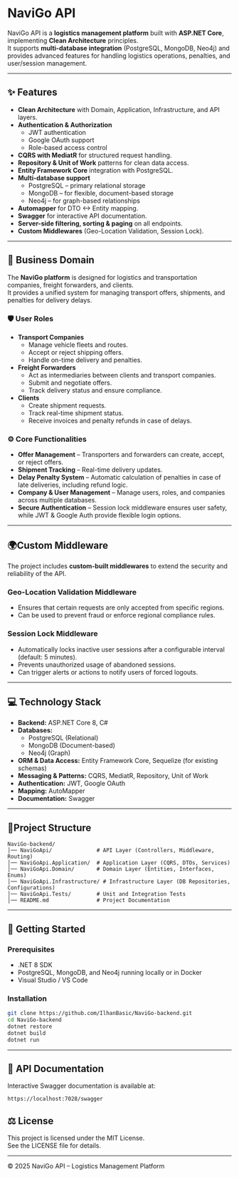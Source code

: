 # NaviGo API

NaviGo API is a **logistics management platform** built with **ASP.NET Core**, implementing **Clean Architecture** principles.  
It supports **multi-database integration** (PostgreSQL, MongoDB, Neo4j) and provides advanced features for handling logistics operations, penalties, and user/session management.

---

## ✨ Features

- **Clean Architecture** with Domain, Application, Infrastructure, and API layers.
- **Authentication & Authorization**
  - JWT authentication
  - Google OAuth support
  - Role-based access control
- **CQRS with MediatR** for structured request handling.
- **Repository & Unit of Work** patterns for clean data access.
- **Entity Framework Core** integration with PostgreSQL.
- **Multi-database support**
  - PostgreSQL – primary relational storage
  - MongoDB – for flexible, document-based storage
  - Neo4j – for graph-based relationships
- **Automapper** for DTO <-> Entity mapping.
- **Swagger** for interactive API documentation.
- **Server-side filtering, sorting & paging** on all endpoints.
- **Custom Middlewares** (Geo-Location Validation, Session Lock).

---

## 📘 Business Domain

The **NaviGo platform** is designed for logistics and transportation companies, freight forwarders, and clients.  
It provides a unified system for managing transport offers, shipments, and penalties for delivery delays.

### 🛡️ User Roles

- **Transport Companies**
  - Manage vehicle fleets and routes.
  - Accept or reject shipping offers.
  - Handle on-time delivery and penalties.
- **Freight Forwarders**
  - Act as intermediaries between clients and transport companies.
  - Submit and negotiate offers.
  - Track delivery status and ensure compliance.
- **Clients**
  - Create shipment requests.
  - Track real-time shipment status.
  - Receive invoices and penalty refunds in case of delays.

### ⚙️ Core Functionalities

- **Offer Management** – Transporters and forwarders can create, accept, or reject offers.
- **Shipment Tracking** – Real-time delivery updates.
- **Delay Penalty System** – Automatic calculation of penalties in case of late deliveries, including refund logic.
- **Company & User Management** – Manage users, roles, and companies across multiple databases.
- **Secure Authentication** – Session lock middleware ensures user safety, while JWT & Google Auth provide flexible login options.

---

## 🌍Custom Middleware

The project includes **custom-built middlewares** to extend the security and reliability of the API.

### Geo-Location Validation Middleware
- Ensures that certain requests are only accepted from specific regions.
- Can be used to prevent fraud or enforce regional compliance rules.

### Session Lock Middleware
- Automatically locks inactive user sessions after a configurable interval (default: 5 minutes).
- Prevents unauthorized usage of abandoned sessions.
- Can trigger alerts or actions to notify users of forced logouts.

---

## 💻 Technology Stack

- **Backend:** ASP.NET Core 8, C#
- **Databases:**
  - PostgreSQL (Relational)
  - MongoDB (Document-based)
  - Neo4j (Graph)
- **ORM & Data Access:** Entity Framework Core, Sequelize (for existing schemas)
- **Messaging & Patterns:** CQRS, MediatR, Repository, Unit of Work
- **Authentication:** JWT, Google OAuth
- **Mapping:** AutoMapper
- **Documentation:** Swagger

---
## 📂Project Structure
```
NaviGo-backend/
│── NaviGoApi/              # API Layer (Controllers, Middleware, Routing)
│── NaviGoApi.Application/  # Application Layer (CQRS, DTOs, Services)
│── NaviGoApi.Domain/       # Domain Layer (Entities, Interfaces, Enums)
│── NaviGoApi.Infrastructure/ # Infrastructure Layer (DB Repositories, Configurations)
│── NaviGoApi.Tests/        # Unit and Integration Tests
│── README.md               # Project Documentation
```

---

## 🚀 Getting Started

### Prerequisites
- .NET 8 SDK
- PostgreSQL, MongoDB, and Neo4j running locally or in Docker
- Visual Studio / VS Code

### Installation
```bash
git clone https://github.com/IlhanBasic/NaviGo-backend.git
cd NaviGo-backend
dotnet restore
dotnet build
dotnet run
```
---

## 📝 API Documentation

Interactive Swagger documentation is available at:

```
https://localhost:7028/swagger
```

## ⚖️ License

This project is licensed under the MIT License.  
See the LICENSE file for details.

---

© 2025 NaviGo API – Logistics Management Platform
